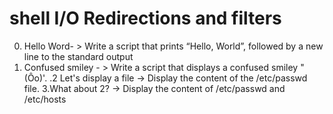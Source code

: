 # shell I/O Redirections and filters
0. Hello Word- > Write a script that prints “Hello, World”, followed by a new line to the standard output
1. Confused smiley - > Write a script that displays a confused smiley "(Ôo)'.
.2 Let's display a file  -> Display the content of the /etc/passwd file.
3.What about 2? -> Display the content of /etc/passwd and /etc/hosts
